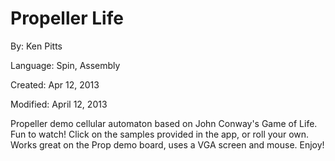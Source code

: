 # Propeller Life

By: Ken Pitts

Language: Spin, Assembly

Created: Apr 12, 2013

Modified: April 12, 2013

Propeller demo cellular automaton based on John Conway's Game of Life. Fun to watch! Click on the samples provided in the app, or roll your own. Works great on the Prop demo board, uses a VGA screen and mouse. Enjoy!
